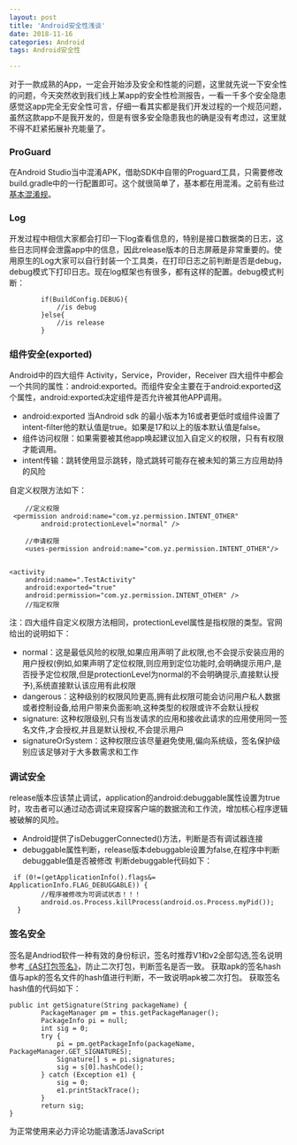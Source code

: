 ```yaml
---
layout: post
title: 'Android安全性浅谈'
date: 2018-11-16
categories: Android
tags: Android安全性

---
```


对于一款成熟的App，一定会开始涉及安全和性能的问题，这里就先说一下安全性的问题，今天突然收到我们线上某app的安全性检测报告，一看一千多个安全隐患感觉这app完全无安全性可言，仔细一看其实都是我们开发过程的一个规范问题，虽然这款app不是我开发的，但是有很多安全隐患我也的确是没有考虑过，这里就不得不赶紧拓展补充能量了。

### ProGuard
在Android Studio当中混淆APK，借助SDK中自带的Proguard工具，只需要修改build.gradle中的一行配置即可。这个就很简单了，基本都在用混淆。之前有些过[基本混淆规](https://yzdream.cn/android/2017/12/22/AS%E5%9F%BA%E6%9C%AC%E6%B7%B7%E6%B7%86%E8%A7%84%E5%88%99.html)。

### Log

开发过程中相信大家都会打印一下log查看信息的，特别是接口数据类的日志，这些日志同样会泄露app中的信息，因此release版本的日志屏蔽是非常重要的。使用原生的Log大家可以自行封装一个工具类，在打印日志之前判断是否是debug，debug模式下打印日志。现在log框架也有很多，都有这样的配置。debug模式判断：
```android
		if(BuildConfig.DEBUG){
			//is debug
		}else{
			//is release 
		}
```

### 组件安全(exported)
Android中的四大组件 Activity，Service，Provider，Receiver 四大组件中都会一个共同的属性：android:exported。而组件安全主要在于android:exported这个属性，android:exported决定组件是否允许被其他APP调用。
- android:exported 当Android sdk 的最小版本为16或者更低时或组件设置了intent-filter他的默认值是true。如果是17和以上的版本默认值是false。
- 组件访问权限：如果需要被其他app唤起建议加入自定义的权限，只有有权限才能调用。
- intent传输：跳转使用显示跳转，隐式跳转可能存在被未知的第三方应用劫持的风险

自定义权限方法如下：
```android
	//定义权限
 <permission android:name="com.yz.permission.INTENT_OTHER"
        android:protectionLevel="normal" />

	//申请权限
    <uses-permission android:name="com.yz.permission.INTENT_OTHER"/>


<activity
    android:name=".TestActivity"
    android:exported="true"
    android:permission="com.yz.permission.INTENT_OTHER" />
	//指定权限

```

注：四大组件自定义权限方法相同，protectionLevel属性是指权限的类型。官网给出的说明如下：

- normal：这是最低风险的权限,如果应用声明了此权限,也不会提示安装应用的用户授权(例如,如果声明了定位权限,则应用到定位功能时,会明确提示用户,是否授予定位权限,但是protectionLevel为normal的不会明确提示,直接默认授予),系统直接默认该应用有此权限
- dangerous：这种级别的权限风险更高,拥有此权限可能会访问用户私人数据或者控制设备,给用户带来负面影响,这种类型的权限或许不会默认授权
- signature: 这种权限级别,只有当发请求的应用和接收此请求的应用使用同一签名文件,才会授权,并且是默认授权,不会提示用户
- signatureOrSystem：这种权限应该尽量避免使用,偏向系统级，签名保护级别应该足够对于大多数需求和工作


### 调试安全
release版本应该禁止调试，application的android:debuggable属性设置为true时，攻击者可以通过动态调试来窥探客户端的数据流和工作流，增加核心程序逻辑被破解的风险。
- Android提供了isDebuggerConnected()方法，判断是否有调试器连接
- debuggable属性判断，release版本debuggable设置为false,在程序中判断debuggable值是否被修改
判断debuggable代码如下：
```android
 if (0!=(getApplicationInfo().flags&= ApplicationInfo.FLAG_DEBUGGABLE)) {
        //程序被修改为可调试状态！！！
        android.os.Process.killProcess(android.os.Process.myPid());
  }
```

### 签名安全
签名是Andriod软件一种有效的身份标识，签名时推荐V1和v2全部勾选,签名说明参考[《AS打包签名》](https://yzdream.cn/android/2018/08/30/AS%E6%89%93%E5%8C%85%E7%AD%BE%E5%90%8D%E9%94%99%E8%AF%AF.html)，防止二次打包，判断签名是否一致。
获取apk的签名hash值与apk的签名文件的hash值进行判断，不一致说明apk被二次打包。
获取签名hash值的代码如下：
```android
public int getSignature(String packageName) {        
        PackageManager pm = this.getPackageManager();  
        PackageInfo pi = null;  
        int sig = 0;  
        try {  
            pi = pm.getPackageInfo(packageName, PackageManager.GET_SIGNATURES);  
            Signature[] s = pi.signatures;  
            sig = s[0].hashCode();    
        } catch (Exception e1) {  
            sig = 0;  
            e1.printStackTrace();  
        }  
        return sig;  
} 
```


<!-- 来必力City版安装代码 -->
<div id="lv-container" data-id="city" data-uid="MTAyMC8zMjU2Ny85MTI4">
<script type="text/javascript">
   (function(d, s) {
   var j, e = d.getElementsByTagName(s)[0];

   if (typeof LivereTower === 'function') { return; }

   j = d.createElement(s);
   j.src = 'https://cdn-city.livere.com/js/embed.dist.js';
   j.async = true;

   e.parentNode.insertBefore(j, e);
   })(document, 'script');
</script>
<noscript> 为正常使用来必力评论功能请激活JavaScript</noscript>
</div>


<!-- City版安装代码已完成 -->